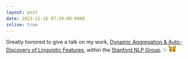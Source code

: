 ```yaml
---
layout: post
date: 2023-11-16 07:59:00-0400
inline: true
---
```


Greatly honored to give a talk on my work, [Dynamic Aggregation & Auto-Discovery of Linguistic Features](assets/pdf/DADA.pdf), within the [Stanford NLP Group](https://nlp.stanford.edu/). :sparkles:  <img src="./assets/img/pikachu_wave.gif" alt="drawing" width="19"/> 
